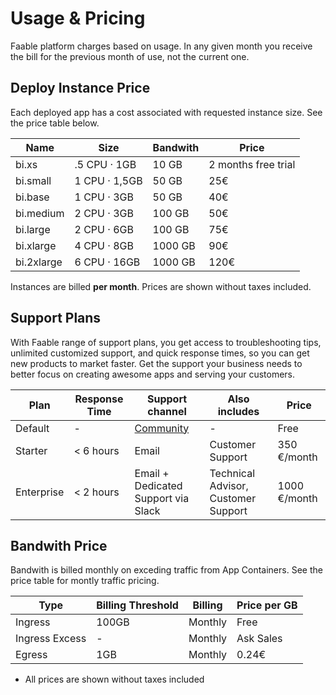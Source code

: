 # Usage & Pricing

Faable platform charges based on usage. In any given month you receive the bill for the previous month of use, not the current one.

## Deploy Instance Price

Each deployed app has a cost associated with requested instance size. See the price table below.

| Name       | Size          | Bandwith | Price               |
| ---------- | ------------- | -------- | ------------------- |
| bi.xs      | .5 CPU · 1GB  | 10 GB    | 2 months free trial |
| bi.small   | 1 CPU · 1,5GB | 50 GB    | 25€                 |
| bi.base    | 1 CPU · 3GB   | 50 GB    | 40€                 |
| bi.medium  | 2 CPU · 3GB   | 100 GB   | 50€                 |
| bi.large   | 2 CPU · 6GB   | 100 GB   | 75€                 |
| bi.xlarge  | 4 CPU · 8GB   | 1000 GB  | 90€                 |
| bi.2xlarge | 6 CPU · 16GB  | 1000 GB  | 120€                |

Instances are billed **per month**. Prices are shown without taxes included.

## Support Plans

With Faable range of support plans, you get access to troubleshooting tips, unlimited customized support, and quick response times, so you can get new products to market faster. Get the support your business needs to better focus on creating awesome apps and serving your customers.

| Plan       | Response Time | Support channel                                              | Also includes                       | Price        |
| ---------- | ------------- | ------------------------------------------------------------ | ----------------------------------- | ------------ |
| Default    | -             | [Community](https://github.com/orgs/faablecloud/discussions) | -                                   | Free         |
| Starter    | < 6 hours     | Email                                                        | Customer Support                    | 350 €/month  |
| Enterprise | < 2 hours     | Email + Dedicated Support via Slack                          | Technical Advisor, Customer Support | 1000 €/month |

## Bandwith Price

Bandwith is billed monthly on exceding traffic from App Containers. See the price table for montly traffic pricing.

| Type           | Billing Threshold | Billing | Price per GB |
| -------------- | ----------------- | ------- | ------------ |
| Ingress        | 100GB             | Monthly | Free         |
| Ingress Excess | -                 | Monthly | Ask Sales    |
| Egress         | 1GB               | Monthly | 0.24€        |

- All prices are shown without taxes included
